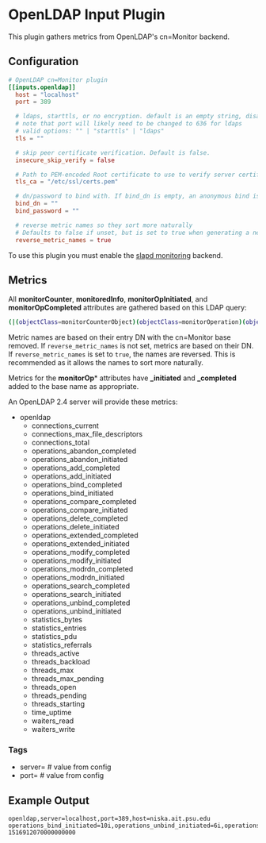 # OpenLDAP Input Plugin

This plugin gathers metrics from OpenLDAP's cn=Monitor backend.


## Configuration

```toml @sample.conf
# OpenLDAP cn=Monitor plugin
[[inputs.openldap]]
  host = "localhost"
  port = 389

  # ldaps, starttls, or no encryption. default is an empty string, disabling all encryption.
  # note that port will likely need to be changed to 636 for ldaps
  # valid options: "" | "starttls" | "ldaps"
  tls = ""

  # skip peer certificate verification. Default is false.
  insecure_skip_verify = false

  # Path to PEM-encoded Root certificate to use to verify server certificate
  tls_ca = "/etc/ssl/certs.pem"

  # dn/password to bind with. If bind_dn is empty, an anonymous bind is performed.
  bind_dn = ""
  bind_password = ""

  # reverse metric names so they sort more naturally
  # Defaults to false if unset, but is set to true when generating a new config
  reverse_metric_names = true
```

To use this plugin you must enable the [slapd
monitoring](https://www.openldap.org/devel/admin/monitoringslapd.html) backend.

## Metrics

All **monitorCounter**, **monitoredInfo**, **monitorOpInitiated**, and
**monitorOpCompleted** attributes are gathered based on this LDAP query:

```sh
(|(objectClass=monitorCounterObject)(objectClass=monitorOperation)(objectClass=monitoredObject))
```

Metric names are based on their entry DN with the cn=Monitor base removed. If
`reverse_metric_names` is not set, metrics are based on their DN. If
`reverse_metric_names` is set to `true`, the names are reversed. This is
recommended as it allows the names to sort more naturally.

Metrics for the **monitorOp*** attributes have **_initiated** and **_completed**
added to the base name as appropriate.

An OpenLDAP 2.4 server will provide these metrics:

- openldap
  - connections_current
  - connections_max_file_descriptors
  - connections_total
  - operations_abandon_completed
  - operations_abandon_initiated
  - operations_add_completed
  - operations_add_initiated
  - operations_bind_completed
  - operations_bind_initiated
  - operations_compare_completed
  - operations_compare_initiated
  - operations_delete_completed
  - operations_delete_initiated
  - operations_extended_completed
  - operations_extended_initiated
  - operations_modify_completed
  - operations_modify_initiated
  - operations_modrdn_completed
  - operations_modrdn_initiated
  - operations_search_completed
  - operations_search_initiated
  - operations_unbind_completed
  - operations_unbind_initiated
  - statistics_bytes
  - statistics_entries
  - statistics_pdu
  - statistics_referrals
  - threads_active
  - threads_backload
  - threads_max
  - threads_max_pending
  - threads_open
  - threads_pending
  - threads_starting
  - time_uptime
  - waiters_read
  - waiters_write

### Tags

- server= # value from config
- port= # value from config

## Example Output

```text
openldap,server=localhost,port=389,host=niska.ait.psu.edu operations_bind_initiated=10i,operations_unbind_initiated=6i,operations_modrdn_completed=0i,operations_delete_initiated=0i,operations_add_completed=2i,operations_delete_completed=0i,operations_abandon_completed=0i,statistics_entries=1516i,threads_open=2i,threads_active=1i,waiters_read=1i,operations_modify_completed=0i,operations_extended_initiated=4i,threads_pending=0i,operations_search_initiated=36i,operations_compare_initiated=0i,connections_max_file_descriptors=4096i,operations_modify_initiated=0i,operations_modrdn_initiated=0i,threads_max=16i,time_uptime=6017i,connections_total=1037i,connections_current=1i,operations_add_initiated=2i,statistics_bytes=162071i,operations_unbind_completed=6i,operations_abandon_initiated=0i,statistics_pdu=1566i,threads_max_pending=0i,threads_backload=1i,waiters_write=0i,operations_bind_completed=10i,operations_search_completed=35i,operations_compare_completed=0i,operations_extended_completed=4i,statistics_referrals=0i,threads_starting=0i 1516912070000000000
```